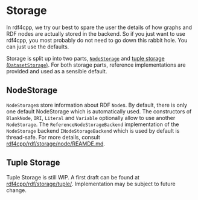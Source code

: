 # Storage

In rdf4cpp, we try our best to spare the user the details of how graphs and RDF nodes are actually stored in the backend. 
So if you just want to use rdf4cpp, you most probably do not need to go down this rabbit hole. You can just use the defaults.  

Storage is split up into two parts, [`NodeStorage`](./node) and [tuple storage \(`DatasetStorage`\)](./tuple).
For both storage parts, reference implementations are provided and used as a sensible default. 

## NodeStorage
`NodeStorage`s store information about RDF `Node`s. By default, there is only one default NodeStorage which is automatically used. 
The constructors of `BlankNode`, `IRI`, `Literal` and `Variable` optionally allow to use another `NodeStorage`. 
The `ReferenceNodeStorageBackend` implementation of the `NodeStorage` backend `INodeStorageBackend` which is used by default is thread-safe.
For more details, consult [rdf4cpp/rdf/storage/node/REAMDE.md](./node/README.md).

## Tuple Storage
Tuple Storage is still WIP. 
A first draft can be found at [rdf4cpp/rdf/storage/tuple/](./tuple/).
Implementation may be subject to future change. 